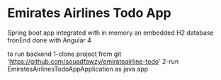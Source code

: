 # Emirates Airlines Todo App
Spring boot app integrated with in memory an embedded H2 database
fronEnd done with Angular 4

to run backend 
1-clone project from git 'https://github.com/souadfawzy/emirateairline-todo'
2-run EmiratesAirlinesTodoAppApplication as java app

